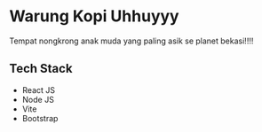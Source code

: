 # Warung Kopi Uhhuyyy
Tempat nongkrong anak muda yang paling asik se planet bekasi!!!!
## Tech Stack
- React JS
- Node JS
- Vite
- Bootstrap